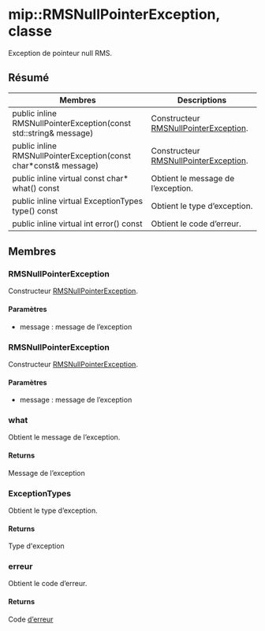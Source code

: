 # <a name="class-miprmsnullpointerexception"></a>mip::RMSNullPointerException, classe 
Exception de pointeur null RMS.
  
## <a name="summary"></a>Résumé
 Membres                        | Descriptions                                
--------------------------------|---------------------------------------------
public inline RMSNullPointerException(const std::string& message)  |  Constructeur [RMSNullPointerException](#classmip_1_1_r_m_s_null_pointer_exception).
public inline RMSNullPointerException(const char*const& message)  |  Constructeur [RMSNullPointerException](#classmip_1_1_r_m_s_null_pointer_exception).
public inline virtual const char* what() const  |  Obtient le message de l’exception.
public inline virtual ExceptionTypes type() const  |  Obtient le type d’exception.
public inline virtual int error() const  |  Obtient le code d’erreur.
  
## <a name="members"></a>Membres
  
### <a name="rmsnullpointerexception"></a>RMSNullPointerException
Constructeur [RMSNullPointerException](#classmip_1_1_r_m_s_null_pointer_exception).
  
#### <a name="parameters"></a>Paramètres
* message : message de l’exception
  
### <a name="rmsnullpointerexception"></a>RMSNullPointerException
Constructeur [RMSNullPointerException](#classmip_1_1_r_m_s_null_pointer_exception).
  
#### <a name="parameters"></a>Paramètres
* message : message de l’exception
  
### <a name="what"></a>what
Obtient le message de l’exception.
  
#### <a name="returns"></a>Returns
Message de l’exception
  
### <a name="exceptiontypes"></a>ExceptionTypes
Obtient le type d’exception.
  
#### <a name="returns"></a>Returns
Type d'exception
  
### <a name="error"></a>erreur
Obtient le code d’erreur.
  
#### <a name="returns"></a>Returns
Code [d’erreur](#classmip_1_1_error)